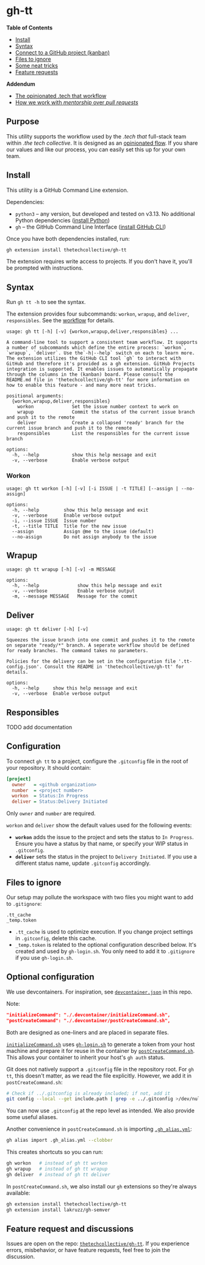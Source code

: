 # gh-tt

**Table of Contents**

- [Install](#install)
- [Syntax](#syntax)
- [Connect to a GitHub project (kanban)](#configuration)
- [Files to ignore](#files-to-ignore)
- [Some neat tricks](#optional-configuration)
- [Feature requests](#feature-request-and-discussions)

**Addendum**
 - [The opinionated .tech that workflow](docs/workflow.md)
 - [How we work with _mentorship_ over _pull requests_](docs/responsibles.md)

## Purpose

This utility supports the workflow used by the _.tech that_ full-stack team within _.the tech collective_. It is designed as an [opinionated flow](docs/workflow.md). If you share our values and like our process, you can easily set this up for your own team.

## Install

This utility is a GitHub Command Line extension.

Dependencies:

- `python3` – any version, but developed and tested on v3.13. No additional Python dependencies ([install Python](https://www.python.org/downloads/))
- `gh` – the GitHub Command Line Interface ([install GitHub CLI](https://github.com/cli/cli#installation))

Once you have both dependencies installed, run:

```sh
gh extension install thetechcollective/gh-tt
```

The extension requires write access to projects. If you don't have it, you'll be prompted with instructions.

## Syntax

Run `gh tt -h` to see the syntax.

The extension provides four subcommands: `workon`, `wrapup`, and `deliver`, `responsibles`. See the [workflow](docs/workflow.md) for details.

```
usage: gh tt [-h] [-v] {workon,wrapup,deliver,responsibles} ...

A command-line tool to support a consistent team workflow. It supports a number of subcommands which define the entire process: `workon`, `wrapup`, `deliver`. Use the`-h|--help` switch on each to learn more. The extension utilizes the GitHub CLI tool `gh` to interact with GitHub and therefore it's provided as a gh extension. GitHub Projects integration is supported. It enables issues to automatically propagate through the columns in the (kanban) board. Please consult the README.md file in 'thetechcollective/gh-tt' for more information on how to enable this feature - and many more neat tricks.

positional arguments:
  {workon,wrapup,deliver,responsibles}
    workon              Set the issue number context to work on
    wrapup              Commit the status of the current issue branch and push it to the remote
    deliver             Create a collapsed 'ready' branch for the current issue branch and push it to the remote
    responsibles        List the responsibles for the current issue branch

options:
  -h, --help            show this help message and exit
  -v, --verbose         Enable verbose output
```

### Workon

```
usage: gh tt workon [-h] [-v] [-i ISSUE | -t TITLE] [--assign | --no-assign]

options:
  -h, --help         show this help message and exit
  -v, --verbose      Enable verbose output
  -i, --issue ISSUE  Issue number
  -t, --title TITLE  Title for the new issue
  --assign           Assign @me to the issue (default)
  --no-assign        Do not assign anybody to the issue
```

## Wrapup

```
usage: gh tt wrapup [-h] [-v] -m MESSAGE

options:
  -h, --help              show this help message and exit
  -v, --verbose           Enable verbose output
  -m, --message MESSAGE   Message for the commit
```

## Deliver

```
usage: gh tt deliver [-h] [-v]

Squeezes the issue branch into one commit and pushes it to the remote on separate "ready/*" branch. A seperate workflow should be defined for ready branches. The command takes no parameters.

Policies for the delivery can be set in the configuration file '.tt-config.json'. Consult the README in 'thetechcollective/gh-tt' for details.

options:
  -h, --help     show this help message and exit
  -v, --verbose  Enable verbose output
```

## Responsibles

TODO add documentation

## Configuration

To connect `gh tt` to a project, configure the `.gitconfig` file in the root of your repository. It should contain:

```ini
[project]
  owner   = <github organization>
  number  = <project number>
  workon  = Status:In Progress
  deliver = Status:Delivery Initiated
```

Only `owner` and `number` are required.

`workon` and `deliver` show the default values used for the following events:

- **`workon`** adds the issue to the project and sets the status to `In Progress`. Ensure you have a status by that name, or specify your WIP status in `.gitconfig`.
- **`deliver`** sets the status in the project to `Delivery Initiated`. If you use a different status name, update `.gitconfig` accordingly.

## Files to ignore

Our setup may pollute the workspace with two files you might want to add to `.gitignore`:

```gitignore
.tt_cache
_temp.token
```

- `.tt_cache` is used to optimize execution. If you change project settings in `.gitconfig`, delete this cache.
- `_temp.token` is related to the optional configuration described below. It's created and used by `gh-login.sh`. You only need to add it to `.gitignore` if you use `gh-login.sh`.

## Optional configuration

We use devcontainers. For inspiration, see [`devcontainer.json`](.devcontainer/devcontainer.json) in this repo.

Note:

```json
"initializeCommand": "./.devcontainer/initializeCommand.sh",
"postCreateCommand": "./.devcontainer/postCreateCommand.sh",
```

Both are designed as one-liners and are placed in separate files.

[`initializeCommand.sh`](.devcontainer/initializeCommand.sh) uses [`gh-login.sh`](.devcontainer/gh-login.sh) to generate a token from your host machine and prepare it for reuse in the container by [`postCreateCommand.sh`](.devcontainer/postCreateCommand.sh). This allows your container to inherit your host's `gh auth` status.

Git does not natively support a `.gitconfig` file in the repository root. For `gh tt`, this doesn't matter, as we read the file explicitly. However, we add it in `postCreateCommand.sh`:

```sh
# Check if ../.gitconfig is already included; if not, add it
git config --local --get include.path | grep -e ../.gitconfig >/dev/null 2>&1 || git config --local --add include.path ../.gitconfig
```

You can now use `.gitconfig` at the repo level as intended. We also provide some useful aliases.

Another convenience in `postCreateCommand.sh` is importing [`.gh_alias.yml`](.gh_alias.yml):

```sh
gh alias import .gh_alias.yml --clobber
```

This creates shortcuts so you can run:

```sh
gh workon   # instead of gh tt workon
gh wrapup   # instead of gh tt wrapup
gh deliver  # instead of gh tt deliver
```

In `postCreateCommand.sh`, we also install our `gh` extensions so they're always available:

```sh
gh extension install thetechcollective/gh-tt
gh extension install lakruzz/gh-semver
```

## Feature request and discussions

Issues are open on the repo: [`thetechcollective/gh-tt`](https://github.com/thetechcollective/gh-tt/issues). If you experience errors, misbehavior, or have feature requests, feel free to join the discussion.
